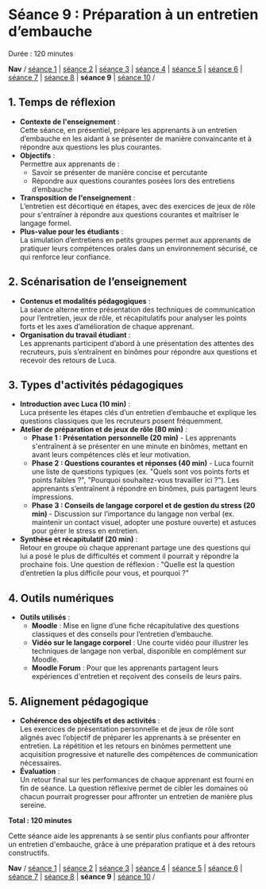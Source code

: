 # Séance 9 : Préparation à un entretien d’embauche
Durée : 120 minutes

**Nav** / [séance 1](seance1.md) | [séance 2](seance2.md) | [séance 3](seance3.md) | [séance 4](seance4.md) | [séance 5](seance5.md) | [séance 6](seance6.md) | [séance 7](seance7.md) | [séance 8](seance8.md) | **séance 9** | [séance 10](seance10.md) /

## 1. Temps de réflexion
- **Contexte de l'enseignement** :<br>
Cette séance, en présentiel, prépare les apprenants à un entretien d’embauche en les aidant à se présenter de manière convaincante et à répondre aux questions les plus courantes.
- **Objectifs** :<br>
Permettre aux apprenants de :
  - Savoir se présenter de manière concise et percutante
  - Répondre aux questions courantes posées lors des entretiens d’embauche
- **Transposition de l'enseignement** :<br>
L’entretien est décortiqué en étapes, avec des exercices de jeux de rôle pour s'entraîner à répondre aux questions courantes et maîtriser le langage formel.
- **Plus-value pour les étudiants** :<br>
La simulation d’entretiens en petits groupes permet aux apprenants de pratiquer leurs compétences orales dans un environnement sécurisé, ce qui renforce leur confiance.

## 2. Scénarisation de l’enseignement
- **Contenus et modalités pédagogiques** :<br>
La séance alterne entre présentation des techniques de communication pour l’entretien, jeux de rôle, et récapitulatifs pour analyser les points forts et les axes d’amélioration de chaque apprenant.
- **Organisation du travail étudiant** :<br>
Les apprenants participent d’abord à une présentation des attentes des recruteurs, puis s’entraînent en binômes pour répondre aux questions et recevoir des retours de Luca.

## 3. Types d'activités pédagogiques
- **Introduction avec Luca (10 min)** :<br>
Luca présente les étapes clés d’un entretien d’embauche et explique les questions classiques que les recruteurs posent fréquemment.
- **Atelier de préparation et de jeux de rôle (80 min)** :
  - **Phase 1 : Présentation personnelle (20 min)** - Les apprenants s'entraînent à se présenter en une minute en binômes, mettant en avant leurs compétences clés et leur motivation.
  - **Phase 2 : Questions courantes et réponses (40 min)** - Luca fournit une liste de questions typiques (ex. "Quels sont vos points forts et points faibles ?", "Pourquoi souhaitez-vous travailler ici ?"). Les apprenants s’entraînent à répondre en binômes, puis partagent leurs impressions.
  - **Phase 3 : Conseils de langage corporel et de gestion du stress (20 min)** - Discussion sur l’importance du langage non verbal (ex. maintenir un contact visuel, adopter une posture ouverte) et astuces pour gérer le stress en entretien.
- **Synthèse et récapitulatif (20 min)** :<br>
Retour en groupe où chaque apprenant partage une des questions qui lui a posé le plus de difficultés et comment il pourrait y répondre la prochaine fois. Une question de réflexion : "Quelle est la question d’entretien la plus difficile pour vous, et pourquoi ?"

## 4. Outils numériques
- **Outils utilisés** :
  - **Moodle** : Mise en ligne d’une fiche récapitulative des questions classiques et des conseils pour l’entretien d’embauche.
  - **Vidéo sur le langage corporel** : Une courte vidéo pour illustrer les techniques de langage non verbal, disponible en complément sur Moodle.
  - **Moodle Forum** : Pour que les apprenants partagent leurs expériences d'entretien et reçoivent des conseils de leurs pairs.

## 5. Alignement pédagogique
- **Cohérence des objectifs et des activités** :<br>
Les exercices de présentation personnelle et de jeux de rôle sont alignés avec l’objectif de préparer les apprenants à se présenter en entretien. La répétition et les retours en binômes permettent une acquisition progressive et naturelle des compétences de communication nécessaires.
- **Évaluation** :<br>
Un retour final sur les performances de chaque apprenant est fourni en fin de séance. La question réflexive permet de cibler les domaines où chacun pourrait progresser pour affronter un entretien de manière plus sereine.

__Total : 120 minutes__

Cette séance aide les apprenants à se sentir plus confiants pour affronter un entretien d'embauche, grâce à une préparation pratique et à des retours constructifs.

**Nav** / [séance 1](seance1.md) | [séance 2](seance2.md) | [séance 3](seance3.md) | [séance 4](seance4.md) | [séance 5](seance5.md) | [séance 6](seance6.md) | [séance 7](seance7.md) | [séance 8](seance8.md) | **séance 9** | [séance 10](seance10.md) /